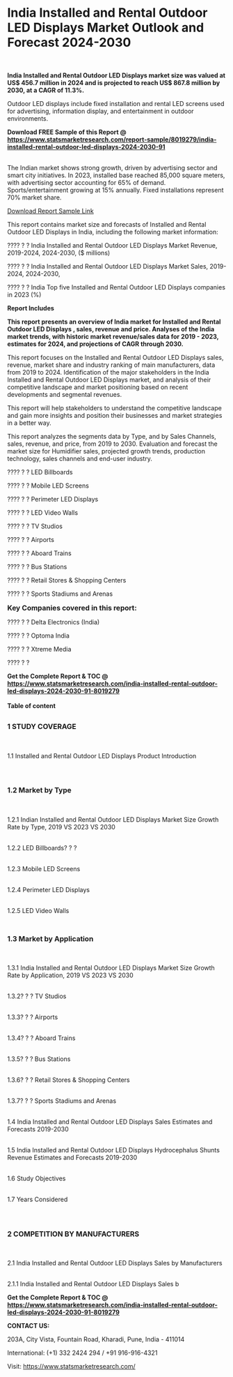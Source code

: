 <h1>India Installed and Rental Outdoor LED Displays Market Outlook and Forecast 2024-2030</h1><br/><p><strong>India Installed and Rental Outdoor LED Displays market size was valued at US$ 456.7 million in 2024 and is projected to reach US$ 867.8 million by 2030, at a <strong>CAGR</strong> of 11.3%.</strong></p><p>
 
 </p><p>
 
 Outdoor LED displays include fixed installation and rental LED screens used for advertising, information display, and entertainment in outdoor environments.</p><div><b>Download FREE Sample of this Report @ <a href="https://www.statsmarketresearch.com/download-free-sample/8019279/india-installed-rental-outdoor-led-displays-2024-2030-91">https://www.statsmarketresearch.com/report-sample/8019279/india-installed-rental-outdoor-led-displays-2024-2030-91</a></b></div><br><p>
 
 The Indian market shows strong growth, driven by advertising sector and smart city initiatives. In 2023, installed base reached 85,000 square meters, with advertising sector accounting for 65% of demand. Sports/entertainment growing at 15% annually. Fixed installations represent 70% market share.</p><p><a href="https://www.statsmarketresearch.com/download-free-sample/8019279/india-installed-rental-outdoor-led-displays-2024-2030-91">Download Report Sample Link</a></p><p>
 
 </p><p>This report contains market size and forecasts of Installed and Rental Outdoor LED Displays in India, including the following market information:</p><p>
 
 ???? ? ? India Installed and Rental Outdoor LED Displays Market Revenue, 2019-2024, 2024-2030, ($ millions)</p><p>
 
 ???? ? ? India Installed and Rental Outdoor LED Displays Market Sales, 2019-2024, 2024-2030,</p><p>
 
 ???? ? ? India Top five Installed and Rental Outdoor LED Displays companies in 2023 (%)</p><p>
 
 </p><p><strong>Report Includes</strong></p><p>
 
 </p><p><strong>This report presents an overview of India market for Installed and Rental Outdoor LED Displays , sales, revenue and price. Analyses of the India market trends, with historic market revenue/sales data for 2019 - 2023, estimates for 2024, and projections of <strong>CAGR</strong> through 2030.</strong></p><p>
 
 </p><p>This report focuses on the Installed and Rental Outdoor LED Displays sales, revenue, market share and industry ranking of main manufacturers, data from 2019 to 2024. Identification of the major stakeholders in the India Installed and Rental Outdoor LED Displays market, and analysis of their competitive landscape and market positioning based on recent developments and segmental revenues.</p><p>
 
 </p><p>This report will help stakeholders to understand the competitive landscape and gain more insights and position their businesses and market strategies in a better way.</p><p>
 
 </p><p>This report analyzes the segments data by Type, and by Sales Channels, sales, revenue, and price, from 2019 to 2030. Evaluation and forecast the market size for Humidifier sales, projected growth trends, production technology, sales channels and end-user industry.</p><p>
 
 </p><p>
 
 </p><p>???? ? ? LED Billboards</p><p>
 
 ???? ? ? Mobile LED Screens</p><p>
 
 ???? ? ? Perimeter LED Displays</p><p>
 
 ???? ? ? LED Video Walls</p><p>
 
 </p><p>
 
 </p><p>???? ? ? TV Studios</p><p>
 
 ???? ? ? Airports</p><p>
 
 ???? ? ? Aboard Trains</p><p>
 
 ???? ? ? Bus Stations</p><p>
 
 ???? ? ? Retail Stores & Shopping Centers</p><p>
 
 ???? ? ? Sports Stadiums and Arenas</p><p>
 
 </p><p><span style="font-size:16px"><strong>Key Companies covered in this report:</strong></span></p><p>
 
 </p><p>???? ? ? Delta Electronics (India)</p><p>
 
 ???? ? ? Optoma India</p><p>
 
 ???? ? ? Xtreme Media</p><p>
 
 ???? ? ? </p><div><b>Get the Complete Report & TOC @ <a href="https://www.statsmarketresearch.com/india-installed-rental-outdoor-led-displays-2024-2030-91-8019279">https://www.statsmarketresearch.com/india-installed-rental-outdoor-led-displays-2024-2030-91-8019279</a></b></div><br><b>Table of content</b><p><h2><span style="font-size:16px"><strong>1 STUDY COVERAGE</strong></span></h2><br />
 
 <p>1.1 Installed and Rental Outdoor LED Displays Product Introduction</p><br />
 
 <h2><span style="font-size:16px"><strong>1.2 Market by Type</strong></span></h2><br />
 
 <p>1.2.1 Indian Installed and Rental Outdoor LED Displays Market Size Growth Rate by Type, 2019 VS 2023 VS 2030<br /><br />
 
 1.2.2 LED Billboards? ? ? <br /><br />
 
 1.2.3 Mobile LED Screens<br /><br />
 
 1.2.4 Perimeter LED Displays<br /><br />
 
 1.2.5 LED Video Walls<br /><br />
 
 <h2><span style="font-size:16px"><strong>1.3 Market by Application</strong></span></h2><br />
 
 <p>1.3.1 India Installed and Rental Outdoor LED Displays Market Size Growth Rate by Application, 2019 VS 2023 VS 2030<br /><br />
 
 1.3.2? ? ? TV Studios<br /><br />
 
 1.3.3? ? ? Airports<br /><br />
 
 1.3.4? ? ? Aboard Trains<br /><br />
 
 1.3.5? ? ? Bus Stations<br /><br />
 
 1.3.6? ? ? Retail Stores & Shopping Centers<br /><br />
 
 1.3.7? ? ? Sports Stadiums and Arenas<br /><br />
 
 1.4 India Installed and Rental Outdoor LED Displays Sales Estimates and Forecasts 2019-2030<br /><br />
 
 1.5 India Installed and Rental Outdoor LED Displays Hydrocephalus Shunts Revenue Estimates and Forecasts 2019-2030<br /><br />
 
 1.6 Study Objectives<br /><br />
 
 1.7 Years Considered</p><br />
 
 <h2><span style="font-size:16px"><strong>2 COMPETITION BY MANUFACTURERS</strong></span></h2><br />
 
 <p>2.1 India Installed and Rental Outdoor LED Displays Sales by Manufacturers<br /><br />
 
 2.1.1 India Installed and Rental Outdoor LED Displays Sales b<br><div><b>Get the Complete Report & TOC @ <a href="https://www.statsmarketresearch.com/india-installed-rental-outdoor-led-displays-2024-2030-91-8019279">https://www.statsmarketresearch.com/india-installed-rental-outdoor-led-displays-2024-2030-91-8019279</a></b></div></p>
 
 <b>CONTACT US:</b><br>
 
 203A, City Vista, Fountain Road, Kharadi, Pune, India - 411014 <br>
 
 International: (+1) 332 2424 294 / +91 916-916-4321<br>
 
 Visit: <a href="https://www.statsmarketresearch.com/">https://www.statsmarketresearch.com/</a>
 
 <br>